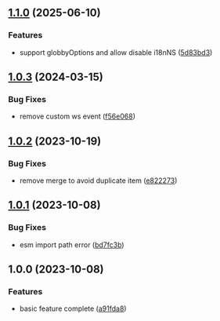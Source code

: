 ## [1.1.0](https://github.com/kainstar/vite-plugin-i18next-loader/compare/v1.0.3...v1.1.0) (2025-06-10)


### Features

* support globbyOptions and allow disable i18nNS ([5d83bd3](https://github.com/kainstar/vite-plugin-i18next-loader/commit/5d83bd323f1ab034879775b0e32843daf83b8e35))

## [1.0.3](https://github.com/kainstar/vite-plugin-i18next-loader/compare/v1.0.2...v1.0.3) (2024-03-15)


### Bug Fixes

* remove custom ws event ([f56e068](https://github.com/kainstar/vite-plugin-i18next-loader/commit/f56e0681f434d91207f5f3a9531b2a6062425dc2))

## [1.0.2](https://github.com/kainstar/vite-plugin-i18next-loader/compare/v1.0.1...v1.0.2) (2023-10-19)


### Bug Fixes

* remove merge to avoid duplicate item ([e822273](https://github.com/kainstar/vite-plugin-i18next-loader/commit/e82227365e6933a51a28b5ff94d8cdcbfc401869))

## [1.0.1](https://github.com/kainstar/vite-plugin-i18next-loader/compare/v1.0.0...v1.0.1) (2023-10-08)


### Bug Fixes

* esm import path error ([bd7fc3b](https://github.com/kainstar/vite-plugin-i18next-loader/commit/bd7fc3b3aa93f6a9a2d2a575c4f129dacf87acf5))

## 1.0.0 (2023-10-08)


### Features

* basic feature complete ([a91fda8](https://github.com/kainstar/vite-plugin-i18next-loader/commit/a91fda8e3ac802b012661a47b25e6e35646bc327))
